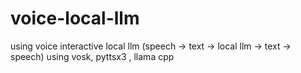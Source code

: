 # voice-local-llm
using voice interactive local llm (speech -> text -> local llm -> text -> speech) using vosk, pyttsx3 , llama cpp
